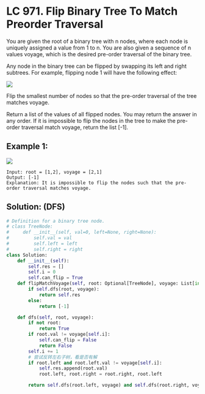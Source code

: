# LC 971. Flip Binary Tree To Match Preorder Traversal

You are given the root of a binary tree with n nodes, where each node is uniquely assigned a value from 1 to n. You are also given a sequence of n values voyage, which is the desired pre-order traversal of the binary tree.

Any node in the binary tree can be flipped by swapping its left and right subtrees. For example, flipping node 1 will have the following effect:

<img src = "https://assets.leetcode.com/uploads/2021/02/15/fliptree.jpg">

Flip the smallest number of nodes so that the pre-order traversal of the tree matches voyage.

Return a list of the values of all flipped nodes. You may return the answer in any order. If it is impossible to flip the nodes in the tree to make the pre-order traversal match voyage, return the list [-1].

## Example 1:

<img src = "https://assets.leetcode.com/uploads/2019/01/02/1219-01.png">

```
Input: root = [1,2], voyage = [2,1]
Output: [-1]
Explanation: It is impossible to flip the nodes such that the pre-order traversal matches voyage.
```

## Solution: (DFS)

```python
# Definition for a binary tree node.
# class TreeNode:
#     def __init__(self, val=0, left=None, right=None):
#         self.val = val
#         self.left = left
#         self.right = right
class Solution:
    def __init__(self):
        self.res = []
        self.i = 0
        self.can_flip = True
    def flipMatchVoyage(self, root: Optional[TreeNode], voyage: List[int]) -> List[int]:
        if self.dfs(root, voyage):
            return self.res
        else:
            return [-1]

    def dfs(self, root, voyage):
        if not root:
            return True
        if root.val != voyage[self.i]:
            self.can_flip = False
            return False
        self.i += 1
        # 尝试反转左右子树，看是否有解
        if root.left and root.left.val != voyage[self.i]:
            self.res.append(root.val)
            root.left, root.right = root.right, root.left

        return self.dfs(root.left, voyage) and self.dfs(root.right, voyage)           
```